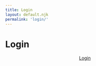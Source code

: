 ```yaml
---
title: Login
layout: default.njk
permalink: 'login/'
---
```


<script>
  document.addEventListener("DOMContentLoaded", function(){
    const elButton = document.querySelector("#login .primary")

    elButton.addEventListener("click", async (e) => {
      e.preventDefault();

      const response = await fetch(
        "https://package-scry.herokuapp.com/site/redirect",
        {
          headers: {
            Accept: "application/json",
            "Content-Type": "application/json",
          }
        }
      );
      const data = await response.json()
      console.log(data);
      const url = response?.oauthUrl;

      console.log(url);
      
      if (url) window.location.href = url;
    });
  })
</script>

<style>

#login #price {
  display: inline-block;
  margin: 0;
}
#login #content {
  display: grid;
  align-items: start;
  justify-items: center;
}

</style>

<div class="container" id="login">
  <div id="header">
    <h1>Login</h1>
    <div class="separator"></div>
  </div>
  <div id="content">
    <a class="button primary" href="/login">Login</a>
  </div>
  <div id="container-footer">
    <div class="separator"></div>
  </div>
</div>

